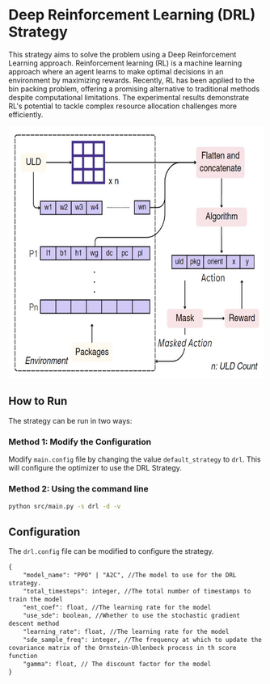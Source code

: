 # Deep Reinforcement Learning (DRL) Strategy

This strategy aims to solve the problem using a Deep Reinforcement Learning approach. Reinforcement learning (RL) is a machine learning approach where an agent learns to make optimal decisions in an environment by maximizing rewards. Recently, RL has been applied to the bin packing problem, offering a promising alternative to traditional methods despite computational limitations. The experimental results demonstrate RL's potential to tackle complex resource allocation challenges more efficiently.

<img src="./pipeline.png" alt="Pipeline for BRK Genetic Algorithm" title="Pipeline for BRK Genetic Algorithm" height="500"/>


## How to Run

The strategy can be run in two ways:
### Method 1: Modify the Configuration

Modify `main.config` file by changing the value `default_strategy` to `drl`. This will configure the optimizer to use the DRL Strategy. 

### Method 2: Using the command line

```bash
python src/main.py -s drl -d -v
```

## Configuration
The `drl.config` file can be modified to configure the strategy.

```
{
    "model_name": "PPO" | "A2C", //The model to use for the DRL strategy.
    "total_timesteps": integer, //The total number of timestamps to train the model
    "ent_coef": float, //The learning rate for the model
    "use_sde": boolean, //Whether to use the stochastic gradient descent method
    "learning_rate": float, //The learning rate for the model
    "sde_sample_freq": integer, //The frequency at which to update the covariance matrix of the Ornstein-Uhlenbeck process in th score function
    "gamma": float, // The discount factor for the model
}
```
